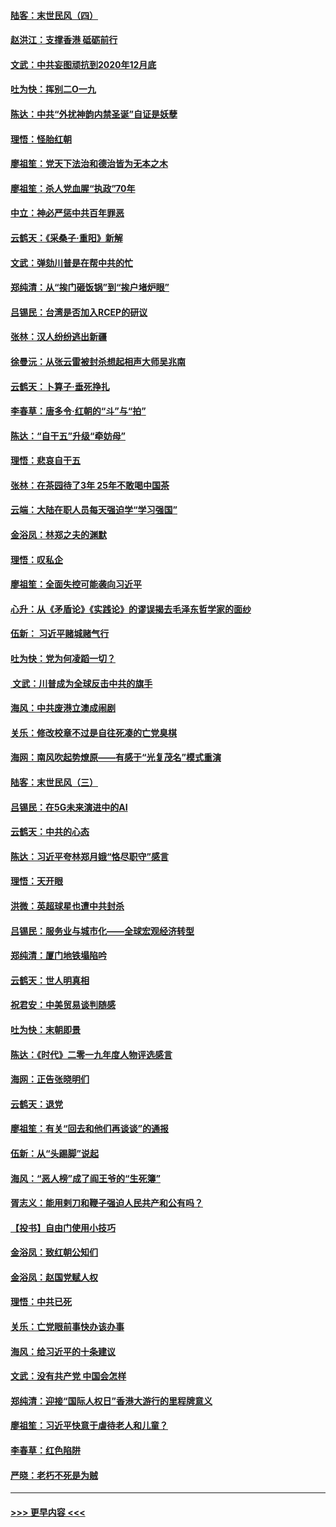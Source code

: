 #### [陆客：末世民风（四）](../pages/nsc993/n11749203.md?t=12280344) 
#### [赵洪江：支撑香港 砥砺前行](../pages/nsc993/n11748482.md?t=12280344) 
#### [文武：中共妄图顽抗到2020年12月底](../pages/nsc993/n11748446.md?t=12280344) 
#### [吐为快：挥别二O一九](../pages/nsc993/n11748411.md?t=12280344) 
#### [陈达：中共“外扰神韵内禁圣诞”自证是妖孽](../pages/nsc993/n11748226.md?t=12280344) 
#### [理悟：怪胎红朝](../pages/nsc993/n11748206.md?t=12280344) 
#### [廖祖笙：党天下法治和德治皆为无本之木](../pages/nsc993/n11748135.md?t=12280344) 
#### [廖祖笙：杀人党血腥“执政”70年](../pages/nsc993/n11745144.md?t=12280344) 
#### [中立：神必严惩中共百年罪恶](../pages/nsc993/n11744970.md?t=12280344) 
#### [云鹤天：《采桑子‧重阳》新解](../pages/nsc993/n11744948.md?t=12280344) 
#### [文武：弹劾川普是在帮中共的忙](../pages/nsc993/n11744758.md?t=12280344) 
#### [郑纯清：从“挨门砸饭锅”到“挨户堵炉眼”](../pages/nsc993/n11744745.md?t=12280344) 
#### [吕锡民：台湾是否加入RCEP的研议](../pages/nsc993/n11744701.md?t=12280344) 
#### [张林：汉人纷纷逃出新疆](../pages/nsc993/n11743530.md?t=12280344) 
#### [徐曼沅：从张云雷被封杀想起相声大师吴兆南](../pages/nsc993/n11741816.md?t=12280344) 
#### [云鹤天：卜算子‧垂死挣扎](../pages/nsc993/n11739956.md?t=12280344) 
#### [李春草：唐多令‧红朝的“斗”与“拍”](../pages/nsc993/n11739830.md?t=12280344) 
#### [陈达：“自干五”升级“牵妨母”](../pages/nsc993/n11739724.md?t=12280344) 
#### [理悟：悲哀自干五](../pages/nsc993/n11739547.md?t=12280344) 
#### [张林：在茶园待了3年 25年不敢喝中国茶](../pages/nsc993/n11739240.md?t=12280344) 
#### [云端：大陆在职人员每天强迫学“学习强国”](../pages/nsc993/n11738735.md?t=12280344) 
#### [金浴凤：林郑之夫的渊默](../pages/nsc993/n11737735.md?t=12280344) 
#### [理悟：叹私企](../pages/nsc993/n11737715.md?t=12280344) 
#### [廖祖笙：全面失控可能袭向习近平](../pages/nsc993/n11737704.md?t=12280344) 
#### [心升：从《矛盾论》《实践论》的谬误揭去毛泽东哲学家的面纱](../pages/nsc993/n11736962.md?t=12280344) 
#### [伍新： 习近平赌城赌气行](../pages/nsc993/n11736929.md?t=12280344) 
#### [吐为快：党为何凌蹈一切？](../pages/nsc993/n11736915.md?t=12280344) 
#### [ 文武：川普成为全球反击中共的旗手](../pages/nsc993/n11736882.md?t=12280344) 
#### [海风：中共废港立澳成闹剧](../pages/nsc993/n11735857.md?t=12280344) 
#### [关乐：修改校章不过是自往死凑的亡党臭棋](../pages/nsc993/n11735097.md?t=12280344) 
#### [海网：南风吹起势燎原——有感于“光复茂名”模式重演](../pages/nsc993/n11732308.md?t=12280344) 
#### [陆客：末世民风（三）](../pages/nsc993/n11732211.md?t=12280344) 
#### [吕锡民：在5G未来演进中的AI](../pages/nsc993/n11730010.md?t=12280344) 
#### [云鹤天：中共的心态](../pages/nsc993/n11729906.md?t=12280344) 
#### [陈达：习近平夸林郑月娥“恪尽职守”感言](../pages/nsc993/n11729881.md?t=12280344) 
#### [理悟：天开眼](../pages/nsc993/n11729699.md?t=12280344) 
#### [洪微：英超球星也遭中共封杀](../pages/nsc993/n11727243.md?t=12280344) 
#### [吕锡民：服务业与城市化——全球宏观经济转型](../pages/nsc993/n11725845.md?t=12280344) 
#### [郑纯清：厦门地铁塌陷吟](../pages/nsc993/n11725813.md?t=12280344) 
#### [云鹤天：世人明真相](../pages/nsc993/n11725621.md?t=12280344) 
#### [祝君安：中美贸易谈判随感](../pages/nsc993/n11725609.md?t=12280344) 
#### [吐为快：末朝即景](../pages/nsc993/n11723365.md?t=12280344) 
#### [陈达：《时代》二零一九年度人物评选感言](../pages/nsc993/n11723337.md?t=12280344) 
#### [海网：正告张晓明们](../pages/nsc993/n11723228.md?t=12280344) 
#### [云鹤天：退党](../pages/nsc993/n11723056.md?t=12280344) 
#### [廖祖笙：有关“回去和他们再谈谈”的通报](../pages/nsc993/n11722442.md?t=12280344) 
#### [伍新：从“头踢脚”说起](../pages/nsc993/n11722429.md?t=12280344) 
#### [海风：“恶人榜”成了阎王爷的“生死簿”](../pages/nsc993/n11722272.md?t=12280344) 
#### [胥志义：能用剌刀和鞭子强迫人民共产和公有吗？](../pages/nsc993/n11720569.md?t=12280344) 
#### [【投书】自由门使用小技巧](../pages/nsc993/n11720180.md?t=12280344) 
#### [金浴凤：致红朝公知们](../pages/nsc993/n11720563.md?t=12280344) 
#### [金浴凤：赵国党赋人权](../pages/nsc993/n11720533.md?t=12280344) 
#### [理悟：中共已死](../pages/nsc993/n11720233.md?t=12280344) 
#### [关乐：亡党眼前事快办该办事](../pages/nsc993/n11719160.md?t=12280344) 
#### [海风：给习近平的十条建议](../pages/nsc993/n11717616.md?t=12280344) 
#### [文武：没有共产党 中国会怎样](../pages/nsc993/n11717584.md?t=12280344) 
#### [郑纯清：迎接“国际人权日”香港大游行的里程牌意义](../pages/nsc993/n11717417.md?t=12280344) 
#### [廖祖笙：习近平快意于虐待老人和儿童？](../pages/nsc993/n11715313.md?t=12280344) 
#### [李春草：红色陷阱](../pages/nsc993/n11715029.md?t=12280344) 
#### [严晓：老朽不死是为贼](../pages/nsc993/n11712910.md?t=12280344) 

----
#### [ >>> 更早内容 <<< ](../indexes/nsc993-earlier.md)
